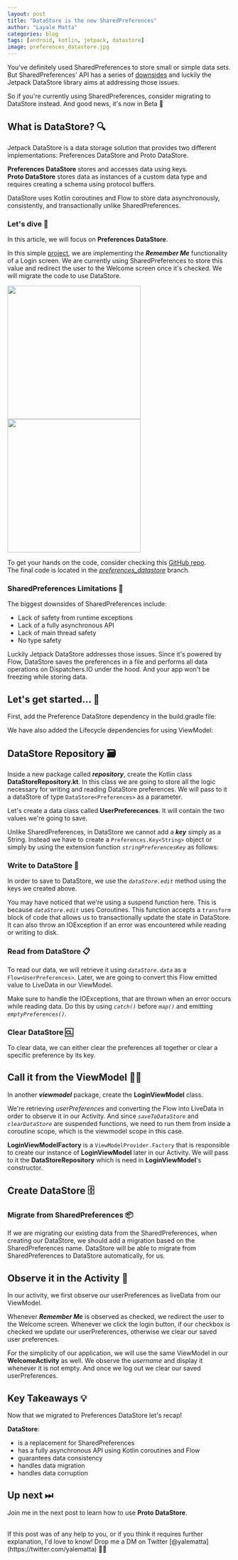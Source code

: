 ```yaml
---
layout: post
title: "DataStore is the new SharedPreferences"
author: "Layale Matta"
categories: blog
tags: [android, kotlin, jetpack, datastore]
image: preferences_datastore.jpg
---
```


You've definitely used SharedPreferences to store small or simple data sets. But SharedPreferences' API has a series of [downsides](https://android-developers.googleblog.com/2020/09/prefer-storing-data-with-jetpack.html) and luckily the Jetpack DataStore library aims at addressing those issues.

So if you're currently using SharedPreferences, consider migrating to DataStore instead. 
And good news, it's now in Beta 🎉

## What is DataStore? 🔍

Jetpack DataStore is a data storage solution that provides two different implementations: 
Preferences DataStore and Proto DataStore.

**Preferences DataStore** stores and accesses data using keys.
<br>
**Proto DataStore** stores data as instances of a custom data type and requires creating a schema using protocol buffers.

DataStore uses Kotlin coroutines and Flow to store data asynchronously, consistently, and transactionally unlike SharedPreferences.

### Let's dive 🤿

In this article, we will focus on **Preferences DataStore**. 

In this simple [project](https://github.com/yalematta/datastore-demo), we are implementing the _**Remember Me**_ functionality of a Login screen. We are currently using SharedPreferences to store this value and redirect the user to the Welcome screen once it's checked. We will migrate the code to use DataStore.

<img src="../assets/img/preferences_login.png" width="300"/> <img src="../assets/img/preferences_welcome.png" width="300"/>

To get your hands on the code, consider checking this [GitHub repo](https://github.com/yalematta/datastore-demo). <br>
The final code is located in the [_preferences_datastore_](https://github.com/yalematta/datastore-demo/tree/preferences_datastore) branch.

### SharedPreferences Limitations 🛑

The biggest downsides of SharedPreferences include: 
- Lack of safety from runtime exceptions
- Lack of a fully asynchronous API
- Lack of main thread safety
- No type safety

Luckily Jetpack DataStore addresses those issues. Since it's powered by Flow, DataStore saves the preferences in a file and performs all data operations on Dispatchers.IO under the hood. And your app won't be freezing while storing data. 

## Let's get started... 🏁

First, add the Preference DataStore dependency in the build.gradle file:

<script src="https://gist.github.com/yalematta/348c8c97a8e97ecb17dffb8081d499de.js"></script>

We have also added the Lifecycle dependencies for using ViewModel:

<script src="https://gist.github.com/yalematta/8b915f66235df897bef53dcf01d2637c.js"></script>

## DataStore Repository 🗃️
Inside a new package called _**repository**_, create the Kotlin class **DataStoreRepository.kt**. In this class we are going to store all the logic necessary for writing and reading DataStore preferences. We will pass to it a dataStore of type `DataStore<Preferences>` as a parameter. 

<script src="https://gist.github.com/yalematta/bb26e69e192bb33b170ead7249ad97ac.js"></script>

Let's create a data class called **UserPreferecences**. It will contain the two values we're going to save.

<script src="https://gist.github.com/yalematta/34049de665faff336330d137a4905d1b.js"></script>

Unlike SharedPreferences, in DataStore we cannot add a _**key**_ simply as a String. Instead we have to create a `Preferences.Key<String>` object or simply by using the extension function _`stringPreferencesKey`_ as follows:

<script src="https://gist.github.com/yalematta/08866644d645bc2f3e1a556a510f76db.js"></script>

### Write to DataStore 📝

In order to save to DataStore, we use the _`dataStore.edit`_ method using the keys we created above.

<script src="https://gist.github.com/yalematta/95f5f58529aa52397daab93616ab542b.js"></script>

You may have noticed that we're using a suspend function here. This is because _`dataStore.edit`_ uses Coroutines. This function accepts a `transform` block of code that allows us to transactionally update the state in DataStore.  It can also throw an IOException if an error was encountered while reading or writing to disk.

### Read from DataStore 📋

To read our data, we will retrieve it using _`dataStore.data`_ as a `Flow<UserPreferences>`.
Later, we are going to convert this Flow emitted value to LiveData in our ViewModel. 

<script src="https://gist.github.com/yalematta/9a521534d54821199014aec796346c4e.js"></script>

Make sure to handle the IOExceptions, that are thrown when an error occurs while reading data. Do this by using _`catch()`_ before _`map()`_  and emitting _`emptyPreferences()`_.

### Clear DataStore 🆑

To clear data, we can either clear the preferences all together or clear a specific preference by its key.

<script src="https://gist.github.com/yalematta/0fe8c6aa5e43b070803be431a3099864.js"></script>

## Call it from the ViewModel 🤙🏼

In another _**viewmodel**_ package, create the **LoginViewModel** class. 

<script src="https://gist.github.com/yalematta/4d0150753d3dbe9a2432b1a4ce832042.js"></script>

We're retrieving _userPreferences_ and converting the Flow into LiveData in order to observe it in our Activity. And since _`saveToDataStore`_ and _`clearDataStore`_  are suspended functions, we need to run them from inside a coroutine scope, which is the viewmodel scope in this case.

**LoginViewModelFactory** is a `ViewModelProvider.Factory` that is responsible to create our instance of **LoginViewModel** later in our Activity. We will pass to it the **DataStoreRepository** which is need in **LoginViewModel**'s constructor.

## Create DataStore 🗄️

<script src="https://gist.github.com/yalematta/7bfd2c23a821f87f2344af2fa9fbf9c8.js"></script>

### Migrate from SharedPreferences 📦

If we are migrating our existing data from the SharedPreferences, when creating our DataStore, we should add a migration based on the SharedPreferences name. DataStore will be able to migrate from SharedPreferences to DataStore automatically, for us. 

<script src="https://gist.github.com/yalematta/2b265802c8afe71049e343e1e802c854.js"></script>

## Observe it in the Activity 🔬

In our activity, we first observe our userPreferences as liveData from our ViewModel.

<script src="https://gist.github.com/yalematta/ec554c854cfdc8be3fc9b819aa25db8f.js"></script>

Whenever _**Remember Me**_ is observed as checked, we redirect the user to the Welcome screen. Whenever we click the login button, if our checkbox is checked we update our userPreferences, otherwise we clear our saved user preferences.

For the simplicity of our application, we will use the same ViewModel in our **WelcomeActivity** as well. We observe the _username_ and display it whenever it is not empty. And once we log out we clear our saved userPreferences. 

<script src="https://gist.github.com/yalematta/e8f38328cd5a6e8debe8ef88f8b429f8.js"></script>

## Key Takeaways 💡

Now that we migrated to Preferences DataStore let's recap! 

**DataStore**:
- is a replacement for SharedPreferences
- has a fully asynchronous API using Kotlin coroutines and Flow
- guarantees data consistency
- handles data migration
- handles data corruption

## Up next ⏭

Join me in the next post to learn how to use **Proto DataStore**.

<br>
If this post was of any help to you, or if you think it requires further explanation, I'd love to know! Drop me a DM on Twitter [@yalematta](https://twitter.com/yalematta) ✌🏼
